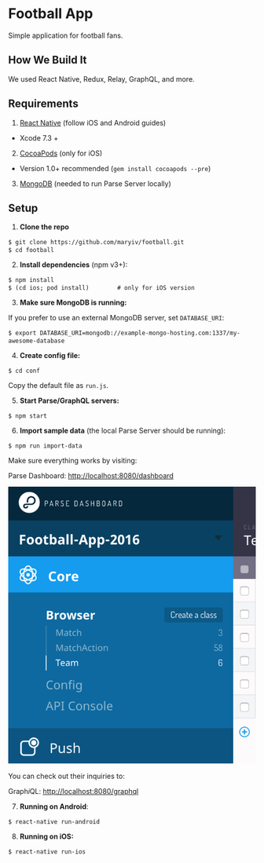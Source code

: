 # Football App
Simple application for football fans.

## How We Build It

We used React Native, Redux, Relay, GraphQL, and more.

## Requirements

1. [React Native](http://facebook.github.io/react-native/docs/getting-started.html) (follow iOS and Android guides)
  - Xcode 7.3 +
2. [CocoaPods](http://cocoapods.org) (only for iOS)
  - Version 1.0+ recommended (`gem install cocoapods --pre`)
3. [MongoDB](https://www.mongodb.org/downloads) (needed to run Parse Server locally)

## Setup

1. **Clone the repo**

  ```
  $ git clone https://github.com/maryiv/football.git
  $ cd football
  ```


2. **Install dependencies** (npm v3+):

  ```
  $ npm install
  $ (cd ios; pod install)        # only for iOS version
  ```


3. **Make sure MongoDB is running:**

  If you prefer to use an external MongoDB server, set `DATABASE_URI`:

  ```
  $ export DATABASE_URI=mongodb://example-mongo-hosting.com:1337/my-awesome-database
  ```


4. **Create config file:**

  ```
  $ cd conf
  ```

  Copy the default file as `run.js`.



5. **Start Parse/GraphQL servers:**

  ```
  $ npm start
  ```


6. **Import sample data** (the local Parse Server should be running):

  ```
  $ npm run import-data
  ```

  Make sure everything works by visiting:

  Parse Dashboard: [http://localhost:8080/dashboard](http://localhost:8080/dashboard)
  
  <img src=".github/screenshot-dashboard.png" width="600">
  
  You can check out their inquiries to:
  
  Graph*i*QL: [http://localhost:8080/graphql](http://localhost:8080/graphql)


7. **Running on Android**:

  ```
  $ react-native run-android
  ```


8. **Running on iOS:**

  ```
  $ react-native run-ios
  ```